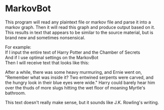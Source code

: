 # MarkovBot

This program will read any plaintext file or markov file and parse it into a markov graph. Then it will read this graph and produce output based on it. This results in text that appears to be similar to the source material, but is brand new and sometimes nonsensical.

For example:  
If I input the entire text of Harry Potter and the Chamber of Secrets  
And if I use optimal settings on the MarkovBot   
Then I will receive text that looks like this:  

After a while, there was some heavy murmuring, and Ernie went on, "Remember what was inside it? Two entwined serpents were carved, and the hungry look in their blue eyes were wide." 
Harry could barely hear him over the thuds of more slugs hitting the wet floor of moaning Myrtle's bathroom.

This text doesn't really make sense, but it sounds like J.K. Rowling's writing.
